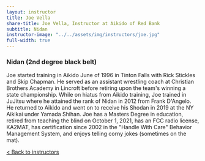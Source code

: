```yaml
---
layout: instructor
title: Joe Vella
share-title: Joe Vella, Instructor at Aikido of Red Bank
subtitle: Nidan
instructor-image: "../../assets/img/instructors/joe.jpg"
full-width: true
---
```


### Nidan (2nd degree black belt)

Joe started training in Aikido June of 1996 in Tinton Falls with Rick Stickles and Skip Chapman. He served as an assistant wrestling coach at Christian Brothers Academy in Lincroft before retiring upon the team's winning a state championship. While on hiatus from Aikido training, Joe trained in JuJitsu where he attained the rank of Nidan in 2012 from Frank D'Angelo. He returned to Aikido and went on to receive his Shodan in 2019 at the NY Aikikai under Yamada Shihan. Joe has a Masters Degree in education, retired from teaching the blind on October 1, 2021, has an FCC radio license, KA2MAT, has certification since 2002 in the "Handle With Care" Behavior Management System, and enjoys telling corny jokes (sometimes on the mat).

[< Back to instructors](../)
